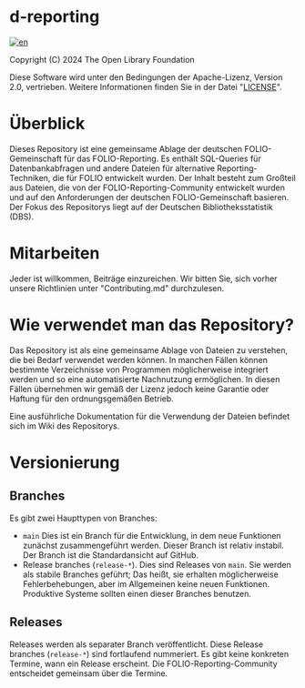 # d-reporting

[![en](https://img.shields.io/badge/lang-en-red.svg)](README.md)

Copyright (C) 2024 The Open Library Foundation

Diese Software wird unter den Bedingungen der Apache-Lizenz, Version 2.0, vertrieben. Weitere Informationen finden Sie in der Datei "[LICENSE](LICENSE)".

# Überblick

Dieses Repository ist eine gemeinsame Ablage der deutschen FOLIO-Gemeinschaft für das FOLIO-Reporting. Es enthält SQL-Queries für Datenbankabfragen und andere Dateien für alternative Reporting-Techniken, die für FOLIO entwickelt wurden. Der Inhalt besteht zum Großteil aus Dateien, die von der FOLIO-Reporting-Community entwickelt wurden und auf den Anforderungen der deutschen FOLIO-Gemeinschaft basieren. Der Fokus des Repositorys liegt auf der Deutschen Bibliotheksstatistik (DBS).

# Mitarbeiten

Jeder ist willkommen, Beiträge einzureichen. Wir bitten Sie, sich vorher unsere Richtlinien unter "Contributing.md" durchzulesen.

# Wie verwendet man das Repository?

Das Repository ist als eine gemeinsame Ablage von Dateien zu verstehen, die bei Bedarf verwendet werden können. In manchen Fällen können bestimmte Verzeichnisse von Programmen möglicherweise integriert werden und so eine automatisierte Nachnutzung ermöglichen. In diesen Fällen übernehmen wir gemäß der Lizenz jedoch keine Garantie oder Haftung für den ordnungsgemäßen Betrieb.

Eine ausführliche Dokumentation für die Verwendung der Dateien befindet sich im Wiki des Repositorys.

# Versionierung

## Branches

Es gibt zwei Haupttypen von Branches:

* `main` Dies ist ein Branch für die Entwicklung, in dem neue Funktionen zunächst zusammengeführt werden. Dieser Branch ist relativ instabil. Der Branch ist die Standardansicht auf GitHub.
* Release branches (`release-*`). Dies sind Releases von `main`. Sie werden als stabile Branches geführt; Das heißt, sie erhalten möglicherweise Fehlerbehebungen, aber im Allgemeinen keine neuen Funktionen. Produktive Systeme sollten einen dieser Branches benutzen.

## Releases

Releases werden als separater Branch veröffentlicht. Diese Release branches (`release-*`) sind fortlaufend nummeriert. Es gibt keine konkreten Termine, wann ein Release erscheint. Die FOLIO-Reporting-Community entscheidet gemeinsam über die Termine.